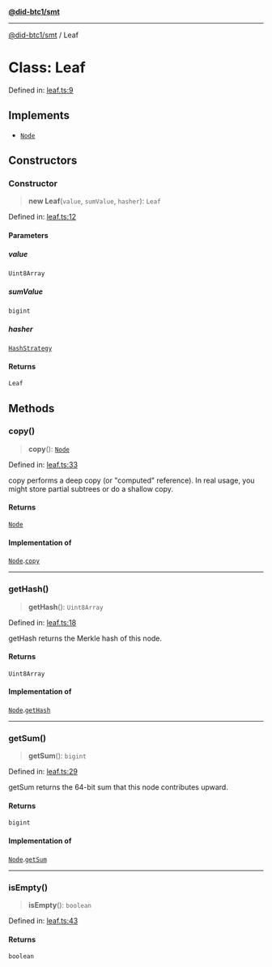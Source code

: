 [**@did-btc1/smt**](../README.md)

***

[@did-btc1/smt](../globals.md) / Leaf

# Class: Leaf

Defined in: [leaf.ts:9](https://github.com/dcdpr/did-btc1-js/blob/751aedd75738c26882a2149e644ae32b9e424707/packages/smt/src/leaf.ts#L9)

## Implements

- [`Node`](../interfaces/Node.md)

## Constructors

### Constructor

> **new Leaf**(`value`, `sumValue`, `hasher`): `Leaf`

Defined in: [leaf.ts:12](https://github.com/dcdpr/did-btc1-js/blob/751aedd75738c26882a2149e644ae32b9e424707/packages/smt/src/leaf.ts#L12)

#### Parameters

##### value

`Uint8Array`

##### sumValue

`bigint`

##### hasher

[`HashStrategy`](../interfaces/HashStrategy.md)

#### Returns

`Leaf`

## Methods

### copy()

> **copy**(): [`Node`](../interfaces/Node.md)

Defined in: [leaf.ts:33](https://github.com/dcdpr/did-btc1-js/blob/751aedd75738c26882a2149e644ae32b9e424707/packages/smt/src/leaf.ts#L33)

copy performs a deep copy (or "computed" reference).
In real usage, you might store partial subtrees or do a shallow copy.

#### Returns

[`Node`](../interfaces/Node.md)

#### Implementation of

[`Node`](../interfaces/Node.md).[`copy`](../interfaces/Node.md#copy)

***

### getHash()

> **getHash**(): `Uint8Array`

Defined in: [leaf.ts:18](https://github.com/dcdpr/did-btc1-js/blob/751aedd75738c26882a2149e644ae32b9e424707/packages/smt/src/leaf.ts#L18)

getHash returns the Merkle hash of this node.

#### Returns

`Uint8Array`

#### Implementation of

[`Node`](../interfaces/Node.md).[`getHash`](../interfaces/Node.md#gethash)

***

### getSum()

> **getSum**(): `bigint`

Defined in: [leaf.ts:29](https://github.com/dcdpr/did-btc1-js/blob/751aedd75738c26882a2149e644ae32b9e424707/packages/smt/src/leaf.ts#L29)

getSum returns the 64-bit sum that this node contributes upward.

#### Returns

`bigint`

#### Implementation of

[`Node`](../interfaces/Node.md).[`getSum`](../interfaces/Node.md#getsum)

***

### isEmpty()

> **isEmpty**(): `boolean`

Defined in: [leaf.ts:43](https://github.com/dcdpr/did-btc1-js/blob/751aedd75738c26882a2149e644ae32b9e424707/packages/smt/src/leaf.ts#L43)

#### Returns

`boolean`
